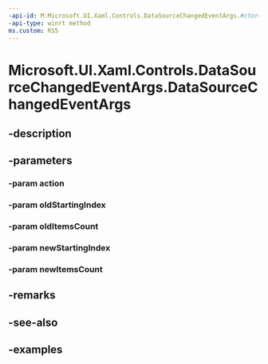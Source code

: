 ```yaml
---
-api-id: M:Microsoft.UI.Xaml.Controls.DataSourceChangedEventArgs.#ctor(Microsoft.UI.Xaml.Controls.DataSourceChangedAction,System.Int32,System.Int32,System.Int32,System.Int32)
-api-type: winrt method
ms.custom: RS5
---
```


<!-- Method syntax.
public DataSourceChangedEventArgs.DataSourceChangedEventArgs(DataSourceChangedAction action, Int32 oldStartingIndex, Int32 oldItemsCount, Int32 newStartingIndex, Int32 newItemsCount)
-->

# Microsoft.UI.Xaml.Controls.DataSourceChangedEventArgs.DataSourceChangedEventArgs

## -description

## -parameters
### -param action

### -param oldStartingIndex

### -param oldItemsCount

### -param newStartingIndex

### -param newItemsCount

## -remarks

## -see-also

## -examples

